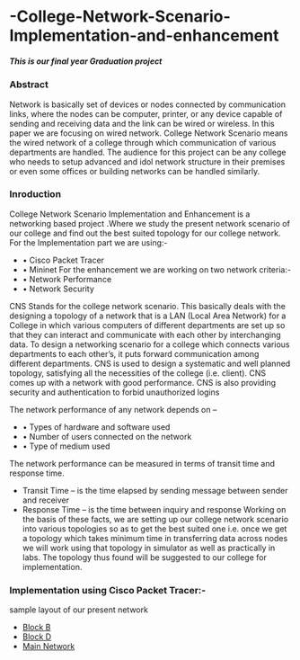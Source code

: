 # -College-Network-Scenario-Implementation-and-enhancement
##### This is our final year Graduation project

### Abstract
Network is basically set of devices or nodes connected by communication links, where the nodes can be computer, printer, or any device capable of sending and receiving data and the link can be wired or wireless. In this paper we are focusing on wired network. College Network Scenario means the wired network of a college through which communication of various departments are handled. The audience for this project can be any college who needs to setup advanced and idol network structure in their premises or even some offices or building networks can be handled similarly.  

### Inroduction
College Network Scenario Implementation and Enhancement is a networking based project .Where we study the present network scenario of our college and find out the best suited topology for our college network.
For the Implementation part we are using:-
* •	Cisco Packet Tracer 
* •	 Mininet
For the enhancement we are working on two network criteria:-
* •	Network Performance
* •	Network Security

CNS Stands for the college network scenario. This basically deals with the designing a topology of a network that is a LAN (Local Area Network) for a College in which various computers of different departments are set up so that they can interact and communicate with each other by interchanging data. To design a networking scenario for a college which connects various departments to each other’s, it puts forward communication among different departments. CNS is used to design a systematic and well planned topology, satisfying all the necessities of the college (i.e. client). CNS comes up with a network with good performance. CNS is also providing security and authentication to forbid unauthorized logins

The network performance of any network depends on –
* •	Types of hardware and software used
* •	Number of users connected on the network
* •	Type of medium used

The network performance can be measured in terms of transit time and response time.
* Transit Time – is the time elapsed by sending message between sender and receiver
* Response Time – is the time between inquiry and response
Working on the basis of these facts, we are setting up our college network scenario into various topologies so as to get the best suited one i.e. once we get a topology which takes minimum time in transferring data across nodes we will work using that topology in simulator as well as practically in labs. The topology thus found will be suggested to our college for implementation.

### Implementation using Cisco Packet Tracer:-
sample layout of our present network
* [Block B](https://github.com/yashi10sharma/-College-Network-Scenario-Implementation-and-enhancement/blob/main/Block%20B.pkt)
* [Block D](https://github.com/yashi10sharma/-College-Network-Scenario-Implementation-and-enhancement/blob/main/Block%20D.pkt)
* [Main Network](https://github.com/yashi10sharma/-College-Network-Scenario-Implementation-and-enhancement/blob/main/Main%20Network.pkt)
